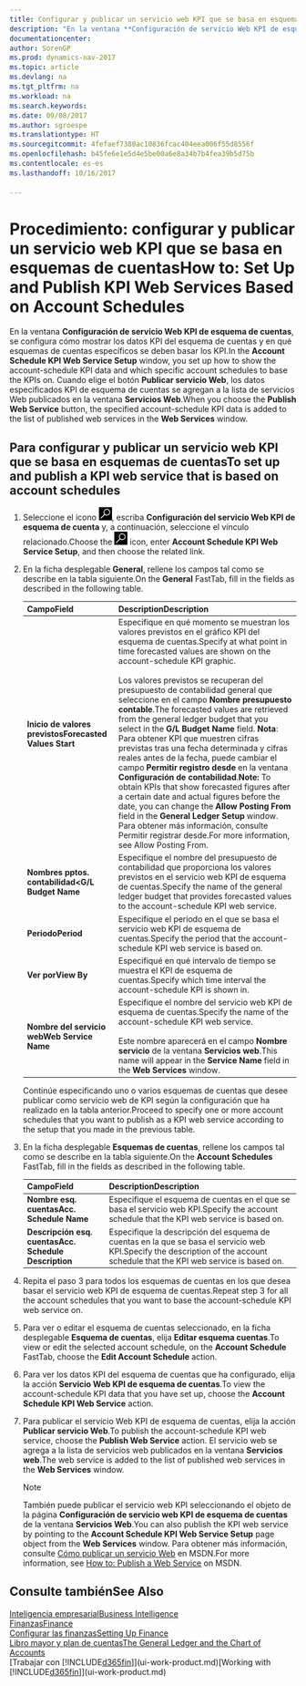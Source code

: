 ```yaml
---
title: Configurar y publicar un servicio web KPI que se basa en esquemas de cuentas
description: "En la ventana **Configuración de servicio Web KPI de esquema de cuentas**, se configura cómo mostrar los datos KPI del esquema de cuentas y en qué esquemas de cuentas específicos se deben basar los KPI."
documentationcenter: 
author: SorenGP
ms.prod: dynamics-nav-2017
ms.topic: article
ms.devlang: na
ms.tgt_pltfrm: na
ms.workload: na
ms.search.keywords: 
ms.date: 09/08/2017
ms.author: sgroespe
ms.translationtype: HT
ms.sourcegitcommit: 4fefaef7380ac10836fcac404eea006f55d8556f
ms.openlocfilehash: b45fe6e1e5d4e5be00a6e8a34b7b4fea39b5d75b
ms.contentlocale: es-es
ms.lasthandoff: 10/16/2017

---
```

# <a name="how-to-set-up-and-publish-kpi-web-services-based-on-account-schedules"></a><span data-ttu-id="e3933-103">Procedimiento: configurar y publicar un servicio web KPI que se basa en esquemas de cuentas</span><span class="sxs-lookup"><span data-stu-id="e3933-103">How to: Set Up and Publish KPI Web Services Based on Account Schedules</span></span>
<span data-ttu-id="e3933-104">En la ventana **Configuración de servicio Web KPI de esquema de cuentas**, se configura cómo mostrar los datos KPI del esquema de cuentas y en qué esquemas de cuentas específicos se deben basar los KPI.</span><span class="sxs-lookup"><span data-stu-id="e3933-104">In the **Account Schedule KPI Web Service Setup** window, you set up how to show the account-schedule KPI data and which specific account schedules to base the KPIs on.</span></span> <span data-ttu-id="e3933-105">Cuando elige el botón **Publicar servicio Web**, los datos especificados KPI de esquema de cuentas se agregan a la lista de servicios Web publicados en la ventana **Servicios Web**.</span><span class="sxs-lookup"><span data-stu-id="e3933-105">When you choose the **Publish Web Service** button, the specified account-schedule KPI data is added to the list of published web services in the **Web Services** window.</span></span>  

## <a name="to-set-up-and-publish-a-kpi-web-service-that-is-based-on-account-schedules"></a><span data-ttu-id="e3933-106">Para configurar y publicar un servicio web KPI que se basa en esquemas de cuentas</span><span class="sxs-lookup"><span data-stu-id="e3933-106">To set up and publish a KPI web service that is based on account schedules</span></span>  

1.  <span data-ttu-id="e3933-107">Seleccione el icono ![Buscar página o informe](media/ui-search/search_small.png "icono Buscar página o informe"), escriba **Configuración del servicio Web KPI de esquema de cuenta** y, a continuación, seleccione el vínculo relacionado.</span><span class="sxs-lookup"><span data-stu-id="e3933-107">Choose the ![Search for Page or Report](media/ui-search/search_small.png "Search for Page or Report icon") icon, enter **Account Schedule KPI Web Service Setup**, and then choose the related link.</span></span>  
2.  <span data-ttu-id="e3933-108">En la ficha desplegable **General**, rellene los campos tal como se describe en la tabla siguiente.</span><span class="sxs-lookup"><span data-stu-id="e3933-108">On the **General** FastTab, fill in the fields as described in the following table.</span></span>  

    |<span data-ttu-id="e3933-109">Campo</span><span class="sxs-lookup"><span data-stu-id="e3933-109">Field</span></span>|<span data-ttu-id="e3933-110">Description</span><span class="sxs-lookup"><span data-stu-id="e3933-110">Description</span></span>|  
    |---------------------------------|---------------------------------------|  
    |<span data-ttu-id="e3933-111">**Inicio de valores previstos**</span><span class="sxs-lookup"><span data-stu-id="e3933-111">**Forecasted Values Start**</span></span>|<span data-ttu-id="e3933-112">Especifique en qué momento se muestran los valores previstos en el gráfico KPI del esquema de cuentas.</span><span class="sxs-lookup"><span data-stu-id="e3933-112">Specify at what point in time forecasted values are shown on the account-schedule KPI graphic.</span></span><br /><br /> <span data-ttu-id="e3933-113">Los valores previstos se recuperan del presupuesto de contabilidad general que seleccione en el campo **Nombre presupuesto contable**.</span><span class="sxs-lookup"><span data-stu-id="e3933-113">The forecasted values are retrieved from the general ledger budget that you select in the **G/L Budget Name** field.</span></span> <span data-ttu-id="e3933-114">**Nota**: Para obtener KPI que muestren cifras previstas tras una fecha determinada y cifras reales antes de la fecha, puede cambiar el campo **Permitir registro desde** en la ventana **Configuración de contabilidad**.</span><span class="sxs-lookup"><span data-stu-id="e3933-114">**Note:**  To obtain KPIs that show forecasted figures after a certain date and actual figures before the date, you can change the **Allow Posting From** field in the **General Ledger Setup** window.</span></span> <span data-ttu-id="e3933-115">Para obtener más información, consulte Permitir registrar desde.</span><span class="sxs-lookup"><span data-stu-id="e3933-115">For more information, see Allow Posting From.</span></span>|  
    |<span data-ttu-id="e3933-116">**Nombres pptos. contabilidad<**</span><span class="sxs-lookup"><span data-stu-id="e3933-116">**G/L Budget Name**</span></span>|<span data-ttu-id="e3933-117">Especifique el nombre del presupuesto de contabilidad que proporciona los valores previstos en el servicio web KPI de esquema de cuentas.</span><span class="sxs-lookup"><span data-stu-id="e3933-117">Specify the name of the general ledger budget that provides forecasted values to the account-schedule KPI web service.</span></span>|  
    |<span data-ttu-id="e3933-118">**Periodo**</span><span class="sxs-lookup"><span data-stu-id="e3933-118">**Period**</span></span>|<span data-ttu-id="e3933-119">Especifique el periodo en el que se basa el servicio web KPI de esquema de cuentas.</span><span class="sxs-lookup"><span data-stu-id="e3933-119">Specify the period that the account-schedule KPI web service is based on.</span></span>|  
    |<span data-ttu-id="e3933-120">**Ver por**</span><span class="sxs-lookup"><span data-stu-id="e3933-120">**View By**</span></span>|<span data-ttu-id="e3933-121">Especifiqué en qué intervalo de tiempo se muestra el KPI de esquema de cuentas.</span><span class="sxs-lookup"><span data-stu-id="e3933-121">Specify which time interval the account-schedule KPI is shown in.</span></span>|  
    |<span data-ttu-id="e3933-122">**Nombre del servicio web**</span><span class="sxs-lookup"><span data-stu-id="e3933-122">**Web Service Name**</span></span>|<span data-ttu-id="e3933-123">Especifique el nombre del servicio web KPI de esquema de cuentas.</span><span class="sxs-lookup"><span data-stu-id="e3933-123">Specify the name of the account-schedule KPI web service.</span></span><br /><br /> <span data-ttu-id="e3933-124">Este nombre aparecerá en el campo **Nombre servicio** de la ventana **Servicios web**.</span><span class="sxs-lookup"><span data-stu-id="e3933-124">This name will appear in the **Service Name** field in the **Web Services** window.</span></span>|  

    <span data-ttu-id="e3933-125">Continúe especificando uno o varios esquemas de cuentas que desee publicar como servicio web de KPI según la configuración que ha realizado en la tabla anterior.</span><span class="sxs-lookup"><span data-stu-id="e3933-125">Proceed to specify one or more account schedules that you want to publish as a KPI web service according to the setup that you made in the previous table.</span></span>  

3.  <span data-ttu-id="e3933-126">En la ficha desplegable **Esquemas de cuentas**, rellene los campos tal como se describe en la tabla siguiente.</span><span class="sxs-lookup"><span data-stu-id="e3933-126">On the **Account Schedules** FastTab, fill in the fields as described in the following table.</span></span>  

    |<span data-ttu-id="e3933-127">Campo</span><span class="sxs-lookup"><span data-stu-id="e3933-127">Field</span></span>|<span data-ttu-id="e3933-128">Description</span><span class="sxs-lookup"><span data-stu-id="e3933-128">Description</span></span>|  
    |---------------------------------|---------------------------------------|  
    |<span data-ttu-id="e3933-129">**Nombre esq. cuentas**</span><span class="sxs-lookup"><span data-stu-id="e3933-129">**Acc. Schedule Name**</span></span>|<span data-ttu-id="e3933-130">Especifique el esquema de cuentas en el que se basa el servicio web KPI.</span><span class="sxs-lookup"><span data-stu-id="e3933-130">Specify the account schedule that the KPI web service is based on.</span></span>|  
    |<span data-ttu-id="e3933-131">**Descripción esq. cuentas**</span><span class="sxs-lookup"><span data-stu-id="e3933-131">**Acc. Schedule Description**</span></span>|<span data-ttu-id="e3933-132">Especifique la descripción del esquema de cuentas en la que se basa el servicio web KPI.</span><span class="sxs-lookup"><span data-stu-id="e3933-132">Specify the description of the account schedule that the KPI web service is based on.</span></span>|  

4.  <span data-ttu-id="e3933-133">Repita el paso 3 para todos los esquemas de cuentas en los que desea basar el servicio web KPI de esquema de cuentas.</span><span class="sxs-lookup"><span data-stu-id="e3933-133">Repeat step 3 for all the account schedules that you want to base the account-schedule KPI web service on.</span></span>  
5.  <span data-ttu-id="e3933-134">Para ver o editar el esquema de cuentas seleccionado, en la ficha desplegable **Esquema de cuentas**, elija **Editar esquema cuentas**.</span><span class="sxs-lookup"><span data-stu-id="e3933-134">To view or edit the selected account schedule, on the **Account Schedule** FastTab, choose the **Edit Account Schedule** action.</span></span>  
6.  <span data-ttu-id="e3933-135">Para ver los datos KPI del esquema de cuentas que ha configurado, elija la acción **Servicio Web KPI de esquema de cuentas**.</span><span class="sxs-lookup"><span data-stu-id="e3933-135">To view the account-schedule KPI data that you have set up, choose the **Account Schedule KPI Web Service** action.</span></span>  
7.  <span data-ttu-id="e3933-136">Para publicar el servicio Web KPI de esquema de cuentas, elija la acción **Publicar servicio Web**.</span><span class="sxs-lookup"><span data-stu-id="e3933-136">To publish the account-schedule KPI web service, choose the **Publish Web Service** action.</span></span> <span data-ttu-id="e3933-137">El servicio web se agrega a la lista de servicios web publicados en la ventana **Servicios web**.</span><span class="sxs-lookup"><span data-stu-id="e3933-137">The web service is added to the list of published web services in the **Web Services** window.</span></span>  

    > [!NOTE]  
    >  <span data-ttu-id="e3933-138">También puede publicar el servicio web KPI seleccionando el objeto de la página **Configuración de servicio web KPI de esquema de cuentas** de la ventana **Servicios Web**.</span><span class="sxs-lookup"><span data-stu-id="e3933-138">You can also publish the KPI web service by pointing to the **Account Schedule KPI Web Service Setup** page object from the **Web Services** window.</span></span> <span data-ttu-id="e3933-139">Para obtener más información, consulte [Cómo publicar un servicio Web](https://msdn.microsoft.com/en-us/library/dd338978.aspx) en MSDN.</span><span class="sxs-lookup"><span data-stu-id="e3933-139">For more information, see [How to: Publish a Web Service](https://msdn.microsoft.com/en-us/library/dd338978.aspx) on MSDN.</span></span>  

## <a name="see-also"></a><span data-ttu-id="e3933-140">Consulte también</span><span class="sxs-lookup"><span data-stu-id="e3933-140">See Also</span></span>  
[<span data-ttu-id="e3933-141">Inteligencia empresarial</span><span class="sxs-lookup"><span data-stu-id="e3933-141">Business Intelligence</span></span>](bi.md)  
[<span data-ttu-id="e3933-142">Finanzas</span><span class="sxs-lookup"><span data-stu-id="e3933-142">Finance</span></span>](finance.md)  
[<span data-ttu-id="e3933-143">Configurar las finanzas</span><span class="sxs-lookup"><span data-stu-id="e3933-143">Setting Up Finance</span></span>](finance-setup-finance.md)  
[<span data-ttu-id="e3933-144">Libro mayor y plan de cuentas</span><span class="sxs-lookup"><span data-stu-id="e3933-144">The General Ledger and the Chart of Accounts</span></span>](finance-general-ledger.md)  
<span data-ttu-id="e3933-145">[Trabajar con [!INCLUDE[d365fin](includes/d365fin_md.md)]](ui-work-product.md)</span><span class="sxs-lookup"><span data-stu-id="e3933-145">[Working with [!INCLUDE[d365fin](includes/d365fin_md.md)]](ui-work-product.md)</span></span>

